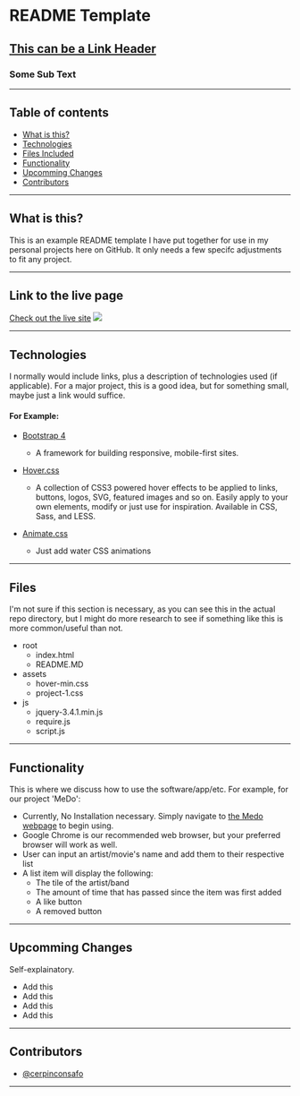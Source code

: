 
# README Template
## [This can be a Link Header](www.hyperlinkhere.com/) 
### Some Sub Text

---- 

 ## Table of contents
* [What is this?](#what-is-this)
* [Technologies](#technologies)
* [Files Included](#files-included)
* [Functionality](#functionality)
* [Upcomming Changes](#upcomming-changes)
* [Contributors](#contributors)

----

## What is this?

This is an example README template I have put together for use in my personal projects here on GitHub.  It only needs a few specifc adjustments to fit any project.  


----

## Link to the live page
[Check out the live site](www.website.com)
![](example-gif.gif)

----

## Technologies

I normally would include links, plus a description of technologies used (if applicable).  For a major project, this is a good idea, but for something small, maybe just a link would suffice.

#### For Example:

* [Bootstrap 4](https://getbootstrap.com/)

    - A framework for building responsive, mobile-first sites.

* [Hover.css](https://ianlunn.github.io/Hover/)

    - A collection of CSS3 powered hover effects to be applied to links, buttons, logos, SVG, featured images and so on. Easily apply to your own elements, modify or just use for inspiration. Available in CSS, Sass, and LESS.

* [Animate.css](https://daneden.github.io/animate.css/)

    - Just add water CSS animations

----

## Files 

I'm not sure if this section is necessary, as you can see this in the actual repo directory, but I might do more research to see if something like this is more common/useful than not.



* root
    * index.html
    * README.MD
* assets
    * hover-min.css
    * project-1.css
* js
    * jquery-3.4.1.min.js
    * require.js
    * script.js

----

## Functionality

This is where we discuss how to use the software/app/etc.  For example, for our project 'MeDo':

* Currently, No Installation necessary.  Simply navigate to [the Medo webpage](https://mpaitgt.github.io/Medo-frontend/) to begin using.
* Google Chrome is our recommended web browser, but your preferred browser will work as well.
* User can input an artist/movie's name and add them to their respective list
* A list item will display the following:
    * The tile of the artist/band
    * The amount of time that has passed since the item was first added
    * A like button 
    * A removed button


    
----

## Upcomming Changes

Self-explainatory.

* Add this
* Add this
* Add this
* Add this

----

## Contributors

* [@cerpinconsafo](https://github.com/cerpinconsafo)


----
